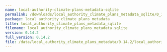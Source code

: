 ```yaml
---
name: local-authority-climate-plans-metadata-sqlite
permalink: /downloads/local_authority_climate_plans_metadata_sqlite/0_14_2
package: local_authority_climate_plans_metadata
title: local_authority_climate_plans_metadata_sqlite
filename: local_authority_climate_plans_metadata.sqlite
version: 0.14.2
full_version: 0.14.2
file: /data/local_authority_climate_plans_metadata/0.14.2/local_authority_climate_plans_metadata.sqlite
---
```

